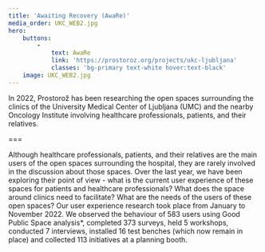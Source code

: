 ```yaml
---
title: 'Awaiting Recovery (AwaRe)'
media_order: UKC_WEB2.jpg
hero:
    buttons:
        -
            text: AwaRe
            link: 'https://prostoroz.org/projects/ukc-ljubljana'
            classes: 'bg-primary text-white hover:text-black'
    image: UKC_WEB2.jpg
---
```


In 2022, Prostorož has been researching the open spaces surrounding the clinics of the University Medical Center of Ljubljana (UMC) and the nearby Oncology Institute involving healthcare professionals, patients, and their relatives.

===

Although healthcare professionals, patients, and their relatives are the main users of the open spaces surrounding the hospital, they are rarely involved in the discussion about those spaces. Over the last year, we have been exploring their point of view - what is the current user experience of these spaces for patients and healthcare professionals? What does the space around clinics need to facilitate? What are the needs of the users of these open spaces? Our user experience research took place from January to November 2022. We observed the behaviour of 583 users using Good Public Space analysis*, completed 373 surveys, held 5 workshops, conducted 7 interviews, installed 16 test benches (which now remain in place) and collected 113 initiatives at a planning booth.